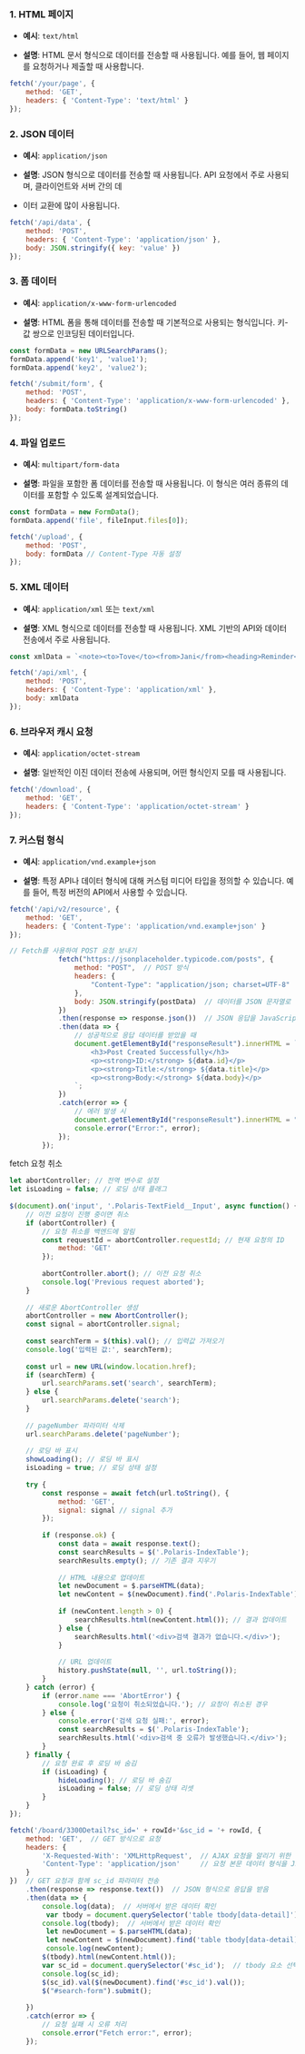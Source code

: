 
### 1. **HTML 페이지**

- **예시**: `text/html`
    
- **설명**: HTML 문서 형식으로 데이터를 전송할 때 사용됩니다. 예를 들어, 웹 페이지를 요청하거나 제출할 때 사용합니다.
    
```js
fetch('/your/page', {
    method: 'GET',
    headers: { 'Content-Type': 'text/html' }
});
```

### 2. **JSON 데이터**

- **예시**: `application/json`
    
- **설명**: JSON 형식으로 데이터를 전송할 때 사용됩니다. API 요청에서 주로 사용되며, 클라이언트와 서버 간의 데
- 이터 교환에 많이 사용됩니다.


```js
fetch('/api/data', {
    method: 'POST',
    headers: { 'Content-Type': 'application/json' },
    body: JSON.stringify({ key: 'value' })
});
```

### 3. **폼 데이터**

- **예시**: `application/x-www-form-urlencoded`
    
- **설명**: HTML 폼을 통해 데이터를 전송할 때 기본적으로 사용되는 형식입니다. 키-값 쌍으로 인코딩된 데이터입니다.


```js
const formData = new URLSearchParams();
formData.append('key1', 'value1');
formData.append('key2', 'value2');

fetch('/submit/form', {
    method: 'POST',
    headers: { 'Content-Type': 'application/x-www-form-urlencoded' },
    body: formData.toString()
});

```

### 4. **파일 업로드**

- **예시**: `multipart/form-data`
    
- **설명**: 파일을 포함한 폼 데이터를 전송할 때 사용됩니다. 이 형식은 여러 종류의 데이터를 포함할 수 있도록 설계되었습니다.
    

```js
const formData = new FormData();
formData.append('file', fileInput.files[0]);

fetch('/upload', {
    method: 'POST',
    body: formData // Content-Type 자동 설정
});

```
### 5. **XML 데이터**

- **예시**: `application/xml` 또는 `text/xml`
    
- **설명**: XML 형식으로 데이터를 전송할 때 사용됩니다. XML 기반의 API와 데이터 전송에서 주로 사용됩니다.
    


```js
const xmlData = `<note><to>Tove</to><from>Jani</from><heading>Reminder</heading><body>Don't forget me this weekend!</body></note>`;

fetch('/api/xml', {
    method: 'POST',
    headers: { 'Content-Type': 'application/xml' },
    body: xmlData
});

```

### 6. **브라우저 캐시 요청**

- **예시**: `application/octet-stream`
    
- **설명**: 일반적인 이진 데이터 전송에 사용되며, 어떤 형식인지 모를 때 사용됩니다.


```js
fetch('/download', {
    method: 'GET',
    headers: { 'Content-Type': 'application/octet-stream' }
});

```
   

### 7. **커스텀 형식**

- **예시**: `application/vnd.example+json`
    
- **설명**: 특정 API나 데이터 형식에 대해 커스텀 미디어 타입을 정의할 수 있습니다. 예를 들어, 특정 버전의 API에서 사용할 수 있습니다.


```js
fetch('/api/v2/resource', {
    method: 'GET',
    headers: { 'Content-Type': 'application/vnd.example+json' }
});
```





```js
// Fetch를 사용하여 POST 요청 보내기
            fetch("https://jsonplaceholder.typicode.com/posts", {
                method: "POST",  // POST 방식
                headers: {
                    "Content-Type": "application/json; charset=UTF-8"  // JSON 형식 지정
                },
                body: JSON.stringify(postData)  // 데이터를 JSON 문자열로 변환하여 전송
            })
            .then(response => response.json())  // JSON 응답을 JavaScript 객체로 변환
            .then(data => {
                // 성공적으로 응답 데이터를 받았을 때
                document.getElementById("responseResult").innerHTML = `
                    <h3>Post Created Successfully</h3>
                    <p><strong>ID:</strong> ${data.id}</p>
                    <p><strong>Title:</strong> ${data.title}</p>
                    <p><strong>Body:</strong> ${data.body}</p>
                `;
            })
            .catch(error => {
                // 에러 발생 시
                document.getElementById("responseResult").innerHTML = "<p>Something went wrong.</p>";
                console.error("Error:", error);
            });
        });
```



fetch 요청 취소

```js
let abortController; // 전역 변수로 설정  
let isLoading = false; // 로딩 상태 플래그  
  
$(document).on('input', '.Polaris-TextField__Input', async function() {  
    // 이전 요청이 진행 중이면 취소  
    if (abortController) {  
        // 요청 취소를 백엔드에 알림  
        const requestId = abortController.requestId; // 현재 요청의 ID        await fetch(`/cancel`, {  
            method: 'GET'  
        });  
  
        abortController.abort(); // 이전 요청 취소  
        console.log('Previous request aborted');  
    }  
  
    // 새로운 AbortController 생성  
    abortController = new AbortController();  
    const signal = abortController.signal;  
  
    const searchTerm = $(this).val(); // 입력값 가져오기  
    console.log('입력된 값:', searchTerm);  
  
    const url = new URL(window.location.href);  
    if (searchTerm) {  
        url.searchParams.set('search', searchTerm);  
    } else {  
        url.searchParams.delete('search');  
    }  
  
    // pageNumber 파라미터 삭제  
    url.searchParams.delete('pageNumber');  
  
    // 로딩 바 표시  
    showLoading(); // 로딩 바 표시  
    isLoading = true; // 로딩 상태 설정  
  
    try {  
        const response = await fetch(url.toString(), {  
            method: 'GET',  
            signal: signal // signal 추가  
        });  
  
        if (response.ok) {  
            const data = await response.text();  
            const searchResults = $('.Polaris-IndexTable');  
            searchResults.empty(); // 기존 결과 지우기  
  
            // HTML 내용으로 업데이트  
            let newDocument = $.parseHTML(data);  
            let newContent = $(newDocument).find('.Polaris-IndexTable');  
  
            if (newContent.length > 0) {  
                searchResults.html(newContent.html()); // 결과 업데이트  
            } else {  
                searchResults.html('<div>검색 결과가 없습니다.</div>');  
            }  
  
            // URL 업데이트  
            history.pushState(null, '', url.toString());  
        }  
    } catch (error) {  
        if (error.name === 'AbortError') {  
            console.log('요청이 취소되었습니다.'); // 요청이 취소된 경우  
        } else {  
            console.error('검색 요청 실패:', error);  
            const searchResults = $('.Polaris-IndexTable');  
            searchResults.html('<div>검색 중 오류가 발생했습니다.</div>');  
        }  
    } finally {  
        // 요청 완료 후 로딩 바 숨김  
        if (isLoading) {  
            hideLoading(); // 로딩 바 숨김  
            isLoading = false; // 로딩 상태 리셋  
        }  
    }  
});
```



```js
fetch('/board/3300Detail?sc_id=' + rowId+'&sc_id = '+ rowId, {  
    method: 'GET',  // GET 방식으로 요청  
    headers: {  
        'X-Requested-With': 'XMLHttpRequest',  // AJAX 요청을 알리기 위한 헤더  
        'Content-Type': 'application/json'     // 요청 본문 데이터 형식을 JSON으로 설정  
    }  
})  // GET 요청과 함께 sc_id 파라미터 전송  
    .then(response => response.text())  // JSON 형식으로 응답을 받음  
    .then(data => {  
        console.log(data);  // 서버에서 받은 데이터 확인  
         var tbody = document.querySelector('table tbody[data-detail]');  // tbody 요소 선택  
        console.log(tbody);  // 서버에서 받은 데이터 확인  
         let newDocument = $.parseHTML(data);  
         let newContent = $(newDocument).find('table tbody[data-detail]');  
         console.log(newContent);  
        $(tbody).html(newContent.html());  
        var sc_id = document.querySelector('#sc_id');  // tbody 요소 선택  
        console.log(sc_id);  
        $(sc_id).val($(newDocument).find('#sc_id').val());  
        $("#search-form").submit();  
  
    })  
    .catch(error => {  
        // 요청 실패 시 오류 처리  
        console.error("Fetch error:", error);  
    });
```